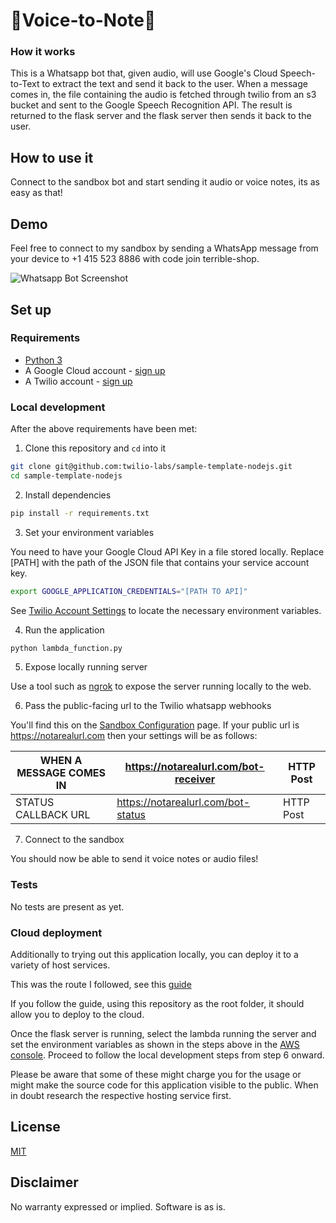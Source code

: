 # 🎼Voice-to-Note🤖

### How it works

This is a Whatsapp bot that, given audio, will use Google's Cloud Speech-to-Text to extract the text and send it back to the user. 
When a message comes in, the file containing the audio is fetched through twilio from an s3 bucket and sent to the Google Speech Recognition API. The result is returned to the flask server and the flask server then sends it back to the user.

## How to use it

Connect to the sandbox bot and start sending it audio or voice notes, its as easy as that!

## Demo

Feel free to connect to my sandbox by sending a WhatsApp message from your device to +1 415 523 8886 with code join terrible-shop.

![Whatsapp Bot Screenshot](https://dev-to-uploads.s3.amazonaws.com/i/1oz5llwkgg8sa3nwruys.png)


## Set up

### Requirements

- [Python 3](https://www.python.org/downloads/)
- A Google Cloud account - [sign up](https://cloud.google.com)
- A Twilio account - [sign up](https://www.twilio.com/try-twilio)

### Local development

After the above requirements have been met:

1. Clone this repository and `cd` into it

```bash
git clone git@github.com:twilio-labs/sample-template-nodejs.git
cd sample-template-nodejs
```

2. Install dependencies

```bash
pip install -r requirements.txt
```

3. Set your environment variables

You need to have your Google Cloud API Key in a file stored locally. Replace \[PATH\] with the path of the JSON file that contains your service account key. 

```bash
export GOOGLE_APPLICATION_CREDENTIALS="[PATH TO API]"
```

See [Twilio Account Settings](#twilio-account-settings) to locate the necessary environment variables.

4. Run the application

```bash
python lambda_function.py
```

5. Expose locally running server

Use a tool such as [ngrok]('https://ngrok.com/') to expose the server running locally to the web.

6. Pass the public-facing url to the Twilio whatsapp webhooks

You'll find this on the [Sandbox Configuration]() page.
If your public url is https://notarealurl.com then your settings will be as follows:

|WHEN A MESSAGE COMES IN |  https://notarealurl.com/bot-receiver | HTTP Post|
--- | --- | ---
|STATUS CALLBACK URL |  https://notarealurl.com/bot-status | HTTP Post|


7. Connect to the sandbox

You should now be able to send it voice notes or audio files!


### Tests

No tests are present as yet.

### Cloud deployment

Additionally to trying out this application locally, you can deploy it to a variety of host services. 

This was the route I followed, see this [guide](https://dev.to/apcelent/deploying-flask-on-aws-lambda-4k42)

If you follow the guide, using this repository as the root folder, it should allow you to deploy to the cloud.

Once the flask server is running, select the lambda running the server and set the environment variables as shown in the steps above in the [AWS console](https://console.aws.amazon.com/lambda). Proceed to follow the local development steps from step 6 onward.

Please be aware that some of these might charge you for the usage or might make the source code for this application visible to the public. When in doubt research the respective hosting service first.

## License

[MIT](http://www.opensource.org/licenses/mit-license.html)

## Disclaimer

No warranty expressed or implied. Software is as is.
